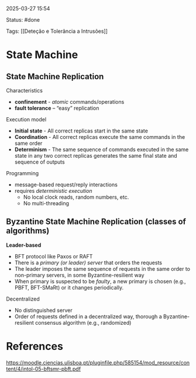 2025-03-27 15:54

Status: #done 

Tags: [[Deteção e Tolerância a Intrusões]] 

# State Machine

## State Machine Replication

Characteristics
- **confinement** - *atomic* commands/operations
- **fault tolerance** – “easy” replication

Execution model
- **Initial state** - All correct replicas start in the same state
- **Coordination** - All correct replicas execute the same
commands in the same order
- **Determinism** - The same sequence of commands executed in the same state in any two correct replicas generates the same final state and sequence of outputs

Programming
- message-based request/reply interactions
- requires *deterministic execution*
	- No local clock reads, random numbers, etc.
	- No multi-threading 
## Byzantine State Machine Replication (classes of algorithms)

**Leader-based**
- BFT protocol like Paxos or RAFT
- There is a *primary (or leader) server* that orders the requests
- The leader imposes the same sequence of requests in the same order to non-primary servers, in some Byzantine-resilient way
- When primary is suspected to be *faulty*, a new primary is chosen (e.g., PBFT, BFT-SMaRt) or it changes periodically.

Decentralized
- No distinguished server
- Order of requests defined in a decentralized way, thorough a Byzantine-resilient consensus algorithm (e.g., randomized)

# References

https://moodle.ciencias.ulisboa.pt/pluginfile.php/585154/mod_resource/content/4/intol-05-bftsmr-pbft.pdf